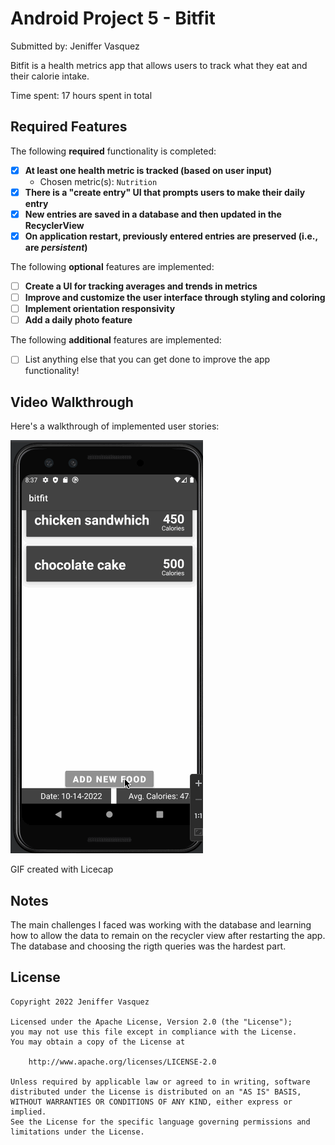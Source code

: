 # Android Project 5 - Bitfit

Submitted by: Jeniffer Vasquez

Bitfit is a health metrics app that allows users to track what they eat and their calorie intake. 

Time spent: 17 hours spent in total

## Required Features

The following **required** functionality is completed:

- [X] **At least one health metric is tracked (based on user input)**
  - Chosen metric(s): `Nutrition`
- [X] **There is a "create entry" UI that prompts users to make their daily entry**
- [X] **New entries are saved in a database and then updated in the RecyclerView**
- [X] **On application restart, previously entered entries are preserved (i.e., are *persistent*)**
 
The following **optional** features are implemented:

- [ ] **Create a UI for tracking averages and trends in metrics**
- [ ] **Improve and customize the user interface through styling and coloring**
- [ ] **Implement orientation responsivity**
- [ ] **Add a daily photo feature**

The following **additional** features are implemented:

- [ ] List anything else that you can get done to improve the app functionality!

## Video Walkthrough

Here's a walkthrough of implemented user stories:

<img src='bitfit.gif' title='Video Walkthrough' width='' alt='Video Walkthrough' />

<!-- Replace this with whatever GIF tool you used! -->
GIF created with Licecap

## Notes

The main challenges I faced was working with the database and learning how to allow the data to remain on the recycler view after restarting the app. 
The database and choosing the rigth queries was the hardest part. 

## License

    Copyright 2022 Jeniffer Vasquez

    Licensed under the Apache License, Version 2.0 (the "License");
    you may not use this file except in compliance with the License.
    You may obtain a copy of the License at

        http://www.apache.org/licenses/LICENSE-2.0

    Unless required by applicable law or agreed to in writing, software
    distributed under the License is distributed on an "AS IS" BASIS,
    WITHOUT WARRANTIES OR CONDITIONS OF ANY KIND, either express or implied.
    See the License for the specific language governing permissions and
    limitations under the License.
